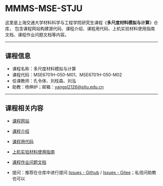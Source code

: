 # MMMS-MSE-STJU

这里是上海交通大学材料科学与工程学院研究生课程《**多尺度材料模拟与计算**》仓库，
包含课程网站构建源代码、课程介绍、课程用代码、上机实验材料使用指南文档、课程作业问题文档等内容。

---

## 课程信息

- 课程名称：多尺度材料模拟与计算
- 课程代码：MSE6701H-050-M01、MSE6701H-050-M02
- 任课教师：孔令体、刘桂森、刘泓
- 助教：杨伸炉；邮箱：yangsl2126@sjtu.edu.cn

---

## 课程相关内容

- [课程网站](https://mmms.seekanotherland.xyz/)

- [课程介绍](https://mmms.seekanotherland.xyz/mmms/)

- [课程用代码](./scripts/)

- [上机实验材料使用指南](https://mmms.seekanotherland.xyz/hands-on/)

- [课程作业问题文档](https://mmms.seekanotherland.xyz/homework/)

- 提问：推荐在仓库中进行提问 [Issues - Github](https://github.com/Bit-Part-Young/MMMS-MSE-SJTU/issues/new) / [Issues - Gitee](https://gitee.com/yangsl306/MMMS-MSE-SJTU/issues/new)；私信问助教也可以
